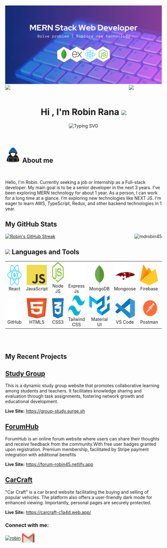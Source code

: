 ![logo](https://raw.githubusercontent.com/mdrobin45/mdrobin45/main/assets/images/github-banner.webp)
<img align="left" src="https://user-images.githubusercontent.com/65187002/144930161-2f783401-8d27-4fdf-a2f7-cc0ba32f1f1f.gif" width="21%" style="display:inline;"><img align="right" src="https://user-images.githubusercontent.com/65187002/144930161-2f783401-8d27-4fdf-a2f7-cc0ba32f1f1f.gif" width="21%" style="display:inline;">

<br>
<h1 align="center"><b>Hi , I'm Robin Rana </b><img src="https://media.giphy.com/media/hvRJCLFzcasrR4ia7z/giphy.gif" width="35"></h1>
<!--  -->
<p align="center">
  <img src="https://readme-typing-svg.demolab.com?font=Fira+Code&pause=1000&color=CB6AFE&random=false&width=435&lines=Seft-Tought+Full+Stack+Developer;Patience+Troubleshooter;Eger+To+Learn+New+Technology" alt="Typing SVG" />
</p>
<br>
	
## <picture><img src = "https://raw.githubusercontent.com/mdrobin45/mdrobin45/main/assets/images/about_me.gif" width = 50px></picture> **About me**

<br>
<div align="center">
  <p align="left">
    Hello, I'm Robin. Currently seeking a job or internship as a Full-stack developer. My main goal is to be a senior developer in the next 3 years. I've been exploring MERN technology for about 1 year. As a person, I can work for a long time at a glance. I'm exploring new technologies like NEXT JS. I'm eager to learn AWS, TypeScript, Redux, and other backend technologies in 1 year.
  </p>
</div>

## <b> My GitHub Stats</b>

<a align="left" href="#"><img src="https://github-readme-streak-stats.herokuapp.com?user=mdrobin45&theme=aura&border=142C77" alt="Robin's GitHub Streak" /></a>
<a align="right" href="#"><img align="right" src="https://github-readme-stats.vercel.app/api/top-langs?username=mdrobin45&show_icons=true&theme=dark&locale=en&layout=compact" alt="mdrobin45" /></a>

## <img src="https://media2.giphy.com/media/QssGEmpkyEOhBCb7e1/giphy.gif?cid=ecf05e47a0n3gi1bfqntqmob8g9aid1oyj2wr3ds3mg700bl&rid=giphy.gif" width ="25"><b> Languages and Tools</b>

<table align="center">
  <tr>
    <td align="center" width="96">
        <img src="https://raw.githubusercontent.com/mdrobin45/mdrobin45/e10e332e881a57c52548bd5a5dc5ce407ab57509/assets/images/react.svg" alt="icon" width="65" height="65" />
      <br>React
    </td>
    <td align="center" width="96">
        <img src="https://raw.githubusercontent.com/mdrobin45/mdrobin45/e10e332e881a57c52548bd5a5dc5ce407ab57509/assets/images/logo-javascript.svg" alt="icon" width="65" height="65" />
      <br>JavaScript
    </td>
    <td align="center" width="96">
        <img src="https://raw.githubusercontent.com/mdrobin45/mdrobin45/8da310742fcc83ea52cd97721f3274b594bea44f/assets/images/nodejs-icon.svg" alt="icon" width="65" height="65" />
      <br>Node JS
    </td>
    <td align="center" width="96">
        <img src="https://raw.githubusercontent.com/mdrobin45/mdrobin45/e8dfbd854a8c631cab06e57d56ba95ea504879ba/assets/images/expressjs-icon.svg" alt="icon" width="65" height="65" />
      <br>Express Js
    </td>
    <td align="center" width="96">
        <img src="https://raw.githubusercontent.com/mdrobin45/mdrobin45/8da310742fcc83ea52cd97721f3274b594bea44f/assets/images/mongodb-icon.svg" alt="icon" width="65" height="65" />
      <br>MongoDB
    </td>
    <td align="center" width="96">
      <img src="https://raw.githubusercontent.com/mdrobin45/mdrobin45/main/assets/images/Mongoose.png" alt="icon" width="65" height="65" />
      <br>Mongoose
   </td>
    <td align="center" width="96">
        <img src="https://raw.githubusercontent.com/mdrobin45/mdrobin45/8da310742fcc83ea52cd97721f3274b594bea44f/assets/images/firebase.svg" alt="icon" width="65" height="65" />
      <br>Firebase
    </td>
    <td align="center" width="96">
        <img src="https://raw.githubusercontent.com/mdrobin45/mdrobin45/8da310742fcc83ea52cd97721f3274b594bea44f/assets/images/git-icon.svg" alt="icon" width="65" height="65" />
      <br>Git
    </td>
  </tr>
  <tr>
   <td align="center" width="96">
      <img src="https://raw.githubusercontent.com/mdrobin45/mdrobin45/f9fe2fa4d9425f4387c13df85d57811f2e0bd3e3/assets/images/Github.svg" alt="icon" width="65" height="65" />
      <br>GitHub
   </td>
   <td align="center" width="96">
      <img src="https://raw.githubusercontent.com/mdrobin45/mdrobin45/f9fe2fa4d9425f4387c13df85d57811f2e0bd3e3/assets/images/html-.svg" alt="icon" width="65" height="65" />
      <br>HTML5
   </td>
   <td align="center" width="96">
      <img src="https://raw.githubusercontent.com/mdrobin45/mdrobin45/f9fe2fa4d9425f4387c13df85d57811f2e0bd3e3/assets/images/css-3.svg" alt="icon" width="65" height="65" />
      <br>CSS3
   </td>
   <td align="center" width="96">
      <img src="https://raw.githubusercontent.com/mdrobin45/mdrobin45/f9fe2fa4d9425f4387c13df85d57811f2e0bd3e3/assets/images/tailwind.svg" alt="icon" width="65" height="65" />
      <br>Tailwind CSS
   </td>
   <td align="center" width="96">
      <img src="https://raw.githubusercontent.com/mdrobin45/mdrobin45/f9fe2fa4d9425f4387c13df85d57811f2e0bd3e3/assets/images/material-ui.svg" alt="icon" width="65" height="65" />
      <br>Material UI
   </td>
   <td align="center" width="96">
      <img src="https://raw.githubusercontent.com/mdrobin45/mdrobin45/294f0eeff111d774fd965d28c9228a177151c1c1/assets/images/visual-studio-code.svg" alt="icon" width="65" height="65" />
      <br>VS Code
   </td>
   <td align="center" width="96">
      <img src="https://raw.githubusercontent.com/mdrobin45/mdrobin45/294f0eeff111d774fd965d28c9228a177151c1c1/assets/images/postman.svg" alt="icon" width="65" height="65" />
      <br>Postman
   </td>
   <td align="center" width="96">
      <img src="https://raw.githubusercontent.com/mdrobin45/mdrobin45/294f0eeff111d774fd965d28c9228a177151c1c1/assets/images/ubuntu-icon.svg" alt="icon" width="65" height="65" />
      <br>Ubuntu
   </td>
  </tr>
</table>
<br>
<br>

## <b> My Recent Projects</b>

## <a href="https://github.com/mdrobin45/study-group-client">Study Group</a>

This is a dynamic study group website that promotes collaborative learning among students and teachers. It facilitates knowledge sharing and evaluation through task assignments, fostering network growth and educational development.

**Live Site:** https://group-study.surge.sh

## <a href="https://github.com/mdrobin45/forumHub-client">ForumHub</a>

ForumHub is an online forum website where users can share their thoughts and receive feedback from the community.With free user badges granted upon registration. Premium membership, facilitated by Stripe payment integration with additional benefits

**Live Site:** https://forum-robin45.netlify.app

## <a href="https://github.com/mdrobin45/carCraft-client">CarCraft</a>

"Car Craft" is a car brand website facilitating the buying and selling of popular vehicles. The platform also offers a user-friendly dark mode for enhanced viewing. Importantly, personal pages are securely protected.

**Live Site:** https://carcraft-c1a4d.web.app/

<h3 align="left">Connect with me:</h3>
<p align="left">
<a href="https://www.linkedin.com/in/mdrobin45/" target="blank"><img align="center" src="https://raw.githubusercontent.com/rahuldkjain/github-profile-readme-generator/master/src/images/icons/Social/linked-in-alt.svg" alt="robin" height="30" width="40" /></a>
<a href="mailto:robinrana4r@gmail.com" target="blank"><img align="center" src="https://raw.githubusercontent.com/mdrobin45/mdrobin45/0028a9c33231b185860f7a723b6897a8229f549b/assets/images/gmail-icon.svg" alt="robin" height="30" width="40" /></a>
</p>
<br>
